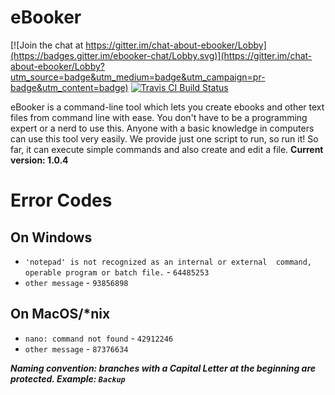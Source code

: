 # eBooker

[![Join the chat at https://gitter.im/chat-about-ebooker/Lobby](https://badges.gitter.im/ebooker-chat/Lobby.svg)](https://gitter.im/chat-about-ebooker/Lobby?utm_source=badge&utm_medium=badge&utm_campaign=pr-badge&utm_content=badge)
[![Travis CI Build Status](https://travis-ci.org/arch-master/eBooker.svg?branch=development)](https://travis-ci.org/arch-master/eBooker)

eBooker is a command-line tool which lets you create ebooks and other text files from command line with ease. You don't have to be a programming expert or a nerd to use this. Anyone with a basic knowledge in computers can use this tool very easily. We provide just one script to run, so run it! So far, it can execute simple commands and also create and edit a file.
**Current version: 1.0.4**

# Error Codes

## On Windows

* `'notepad' is not recognized as an internal or external  command, operable program or batch file.` - `64485253`
* `other message` - `93856898`

## On MacOS/\*nix

* `nano: command not found` - `42912246`
* `other message` - `87376634`

***Naming convention: branches with a Capital Letter at the beginning are protected. Example: `Backup`***

